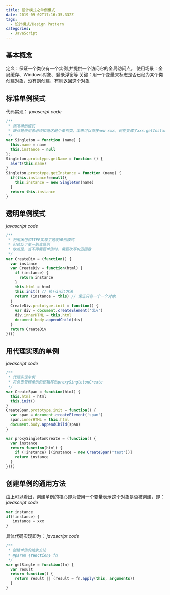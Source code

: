 ```yaml
---
title: 设计模式之单例模式
date: 2019-09-02T17:16:35.332Z
tags:
  - 设计模式/Design Pattern 
categories: 
  - JavaScript
---
```


## 基本概念
定义：保证一个类仅有一个实例,并提供一个访问它的全局访问点。
使用场景：全局缓存、Windows对象、登录浮窗等
关键：用一个变量来标志是否已经为某个类创建对象，没有则创建，有则返回这个对象

## 标准单例模式
代码实现：
*javascript code*
```js
/**
 * 标准单例模式
 * 缺点是使用者必须知道这是个单例类，本来可以直接new xxx，现在变成了xxx.getInstance
 */
var Singleton = function (name) {
  this.name = name
  this.instance = null
};
Singleton.prototype.getName = function () {
  alert(this.name)
}
Singleton.prototype.getInstance = function (name) {
  if(this.instance!==null){
    this.instance = new Singleton(name)
  }
  return this.instance
}
```

## 透明单例模式
*javascript code*
```js
/**
 * 利用闭包和IIFE实现了透明单例模式
 * 但违反了单一职责原则
 * 缺点是，当不再需要单例时，需要改写构造函数
 */
var CreateDiv = (function() {
  var instance
  var CreateDiv = function(html) {
    if (instance) {
      return instance
    }
    this.html = html
    this.init() // 执行init方法
    return (instance = this) // 保证只有一个一个对象
  }
  CreateDiv.prototype.init = function() {
    var div = document.createElement('div')
    div.innerHTML = this.html
    document.body.appendChild(div)
  }
  return CreateDiv
})()
```

## 用代理实现的单例
*javascript code*
```js
/**
 * 代理实现单例
 * 将负责管理单例的逻辑移到proxySingletonCreate
 */
var CreateSpan = function(html) {
  this.html = html
  this.init()
}
CreateSpan.prototype.init = function() {
  var span = document.createElement('span')
  span.innerHTML = this.html
  document.body.appendChild(span)
}

var proxySingletonCreate = (function() {
  var instance
  return function(html) {
    if (!instance) [(instance = new CreateSpan('test'))]
    return instance
  }
})()

```

## 创建单例的通用方法
由上可以看出，创建单例的核心即为使用一个变量表示这个对象是否被创建，即：
*javascript code*
```js
var instance
if(!instance) {
   instance = xxx
}
```

具体代码实现即为：
*javascript code*
```js
/**
 * 创建单例的抽象方法
 * @param {function} fn 
 */
var getSingle = function(fn) {
  var result
  return function() {
    return result || (result = fn.apply(this, arguments)) 
  }
}
```